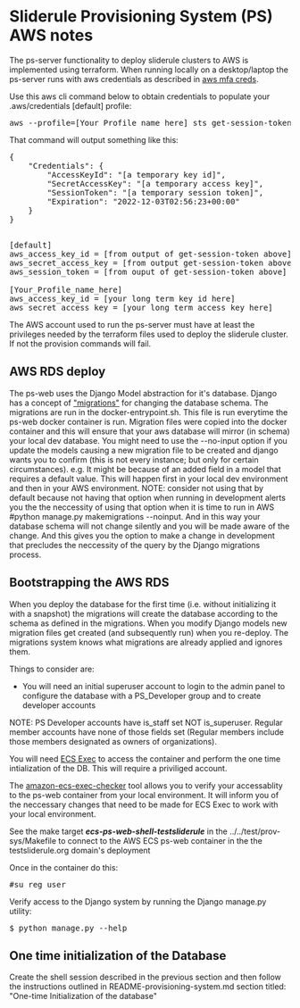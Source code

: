 # Sliderule Provisioning System (PS) AWS notes

The ps-server functionality to deploy sliderule clusters to AWS is implemented using terraform. When running locally on a desktop/laptop the ps-server runs with aws credentials as described in [aws mfa creds](https://aws.amazon.com/premiumsupport/knowledge-center/authenticate-mfa-cli/).

Use this aws cli command below to obtain credentials to populate your .aws/credentials [default] profile:
<pre>
aws --profile=[Your_Profile_name_here] sts get-session-token --serial-number arn:aws:iam::[your_aws_account_number]:mfa/[your_username] --token-code=[your mfa code here]
</pre>
That command will output something like this:
<pre>
{
    "Credentials": {
        "AccessKeyId": "[a temporary key id]",
        "SecretAccessKey": "[a temporary access key]",
        "SessionToken": "[a temporary session token]",
        "Expiration": "2022-12-03T02:56:23+00:00"
    }
}

</pre>

<pre>
[default]
aws_access_key_id = [from output of get-session-token above]
aws_secret_access_key = [from output get-session-token above]
aws_session_token = [from ouput of get-session-token above]

[Your_Profile_name_here]
aws_access_key_id = [your long term key id here]
aws_secret_access_key = [your long term access key here]
</pre>

The AWS account used to run the ps-server must have at least the privileges needed by the terraform files used to deploy the sliderule cluster. If not the provision commands will fail.

## AWS RDS deploy
The ps-web uses the Django Model abstraction for it's database. Django has a concept of ["migrations"](https://docs.djangoproject.com/en/4.1/topics/migrations/#module-django.db.migrations) for changing the database schema. The migrations are run in the docker-entrypoint.sh. This file is run everytime the ps-web docker container is run. Migration files were copied into the docker container and this will ensure that your aws database will mirror (in schema) your local dev database. You might need to use the --no-input option if you update the models causing a new migration file to be created and django wants you to confirm (this is not every instance; but only for certain circumstances). e.g. It might be because of an added field in a model that requires a default value. This will happen first in your local dev environment and then in your AWS environment. NOTE: consider not using that by default because not having that option when running in development alerts you the the neccessity of using that option when it is time to run in AWS #python manage.py makemigrations --noinput. And in this way your database schema will not change silently and you will be made aware of the change. And this gives you the option to make a change in development that precludes the neccessity of the query by the Django migrations process.

## Bootstrapping the AWS RDS
When you deploy the database for the first time (i.e. without initializing it with a snapshot) the migrations will create the database according to the schema as defined in the migrations. When you modify Django models new migration files get created (and subsequently run) when you re-deploy. The migrations system knows what migrations are already applied and ignores them.

Things to consider are:
* You will need an initial superuser account to login to the admin panel to configure the database with a PS_Developer group and to create developer accounts 

NOTE: PS Developer accounts have is_staff set NOT is_superuser. Regular member accounts have none of those fields set (Regular members include those members designated as owners of organizations).

You will need [ECS Exec](https://docs.aws.amazon.com/AmazonECS/latest/developerguide/ecs-exec.html) to access the container and perform the one time intialization of the DB. This will require a priviliged account.

The [amazon-ecs-exec-checker](https://github.com/aws-containers/amazon-ecs-exec-checker) tool allows you to verify your accessablity to the ps-web container from your local environment. It will inform you of the neccessary changes that need to be made for ECS Exec to work with your local environment.

See the make target ___ecs-ps-web-shell-testsliderule___ in the ../../test/prov-sys/Makefile to connect to the AWS ECS ps-web container in the the testsliderule.org domain's deployment

</pre>
Once in the container do this:
<pre>
#su reg_user
</pre>
Verify access to the Django system by running the Django manage.py utility:
<pre>
$ python manage.py --help 
</pre>

## One time initialization of the Database
Create the shell session described in the previous section and then follow the instructions outlined in README-provisioning-system.md section titled: "One-time Initialization of the database"